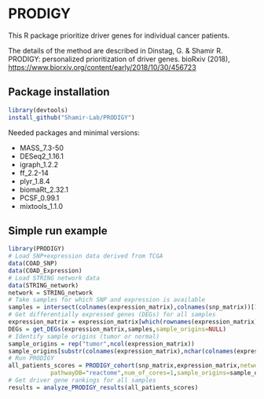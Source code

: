 # PRODIGY
This R package prioritize driver genes for individual cancer patients.

The details of the method are described in
Dinstag, G. & Shamir R. PRODIGY: personalized prioritization of driver genes. bioRxiv (2018), 
https://www.biorxiv.org/content/early/2018/10/30/456723

## Package installation
```r
library(devtools)
install_github("Shamir-Lab/PRODIGY")
```

Needed packages and minimal versions:

- MASS_7.3-50
- DESeq2_1.16.1
- igraph_1.2.2
- ff_2.2-14
- plyr_1.8.4
- biomaRt_2.32.1
- PCSF_0.99.1
- mixtools_1.1.0

## Simple run example
```r
library(PRODIGY)
# Load SNP+expression data derived from TCGA
data(COAD_SNP)
data(COAD_Expression)
# Load STRING network data 
data(STRING_network)
network = STRING_network
# Take samples for which SNP and expression is available 
samples = intersect(colnames(expression_matrix),colnames(snp_matrix))[1:5]
# Get differentially expressed genes (DEGs) for all samples
expression_matrix = expression_matrix[which(rownames(expression_matrix) %in% unique(c(network[,1],network[,2]))),]
DEGs = get_DEGs(expression_matrix,samples,sample_origins=NULL)
# Identify sample origins (tumor or normal)
sample_origins = rep("tumor",ncol(expression_matrix))
sample_origins[substr(colnames(expression_matrix),nchar(colnames(expression_matrix)[1])-1,nchar(colnames(expression_matrix)[1]))=="11"] = "normal"	
# Run PRODIGY
all_patients_scores = PRODIGY_cohort(snp_matrix,expression_matrix,network=network,samples=samples,DEGs=DEGs,alpha=0.05,
			pathwayDB="reactome",num_of_cores=1,sample_origins=sample_origins)
# Get driver gene rankings for all samples 
results = analyze_PRODIGY_results(all_patients_scores) 
```